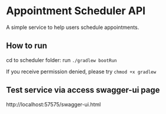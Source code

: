# Appointment Scheduler API
A simple service to help users schedule appointments.

## How to run
cd to scheduler folder: 
run `./gradlew bootRun`

If you receive permission denied, please try `chmod +x gradlew`

## Test service via access swagger-ui page
http://localhost:57575/swagger-ui.html

